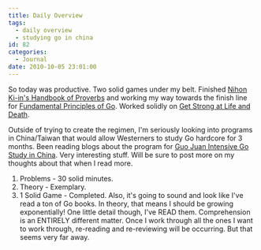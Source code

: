 ```yaml
---
title: Daily Overview
tags:
  - daily overview
  - studying go in china
id: 82
categories:
  - Journal
date: 2010-10-05 23:01:00
---
```


So today was productive. Two solid games under my belt. Finished <span style="text-decoration: underline;">Nihon Ki-in's Handbook of Proverbs</span> and working my way towards the finish line for <span style="text-decoration: underline;">Fundamental Principles of Go</span>. Worked solidly on <span style="text-decoration: underline;">Get Strong at Life and Death</span>.

Outside of trying to create the regimen, I'm seriously looking into programs in China/Taiwan that would allow Westerners to study Go hardcore for 3 months. Been reading blogs about the program for [Guo Juan Intensive Go Study in China](http://internetgoschool.com/goinchina.vhtml). Very interesting stuff. Will be sure to post more on my thoughts about that when I read more.

1.  Problems - 30 solid minutes.
2.  Theory - Exemplary.
3.  1 Solid Game - Completed.
Also, it's going to sound and look like I've read a ton of Go books. In theory, that means I should be growing exponentially! One little detail though, I've READ them. Comprehension is an ENTIRELY different matter. Once I work through all the ones I want to work through, re-reading and re-reviewing will be occurring. But that seems very far away.